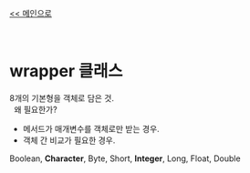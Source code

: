 [<< 메인으로](https://github.com/AtomicLiquors/Java_Wiki_Chb)

&nbsp;  

# wrapper 클래스
8개의 기본형을 객체로 담은 것.  
&nbsp;
왜 필요한가?
- 메서드가 매개변수를 객체로만 받는 경우. 
- 객체 간 비교가 필요한 경우.

Boolean, **Character**, Byte, Short, **Integer**, Long, Float, Double
